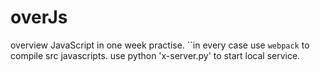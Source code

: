 # overJs
overview JavaScript in one week practise.
``in every case use `webpack` to compile src javascripts. use python 'x-server.py' to start local service.